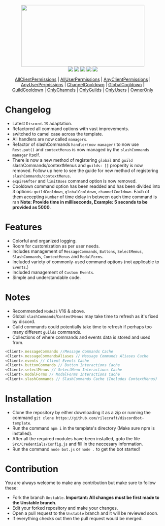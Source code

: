 <p align="center"><img src="https://media.discordapp.net/attachments/774290264764055582/1093484780525469757/A_banner_for_a_discord_bots_template_made_using_discord.js.png?width=1280&height=670" height=200 width=400><br>
<img src="https://img.shields.io/badge/version-8.0.0-05122A?style=for-the-badge">
<a href="https://discord.gg/VStdRr8nP2"><img src="https://img.shields.io/badge/discord-invite-5865f2?style=for-the-badge&logo=discord&logoColor=white"></a>
<img src="https://img.shields.io/github/issues/RileCraft/DiscordBot-Template.svg?style=for-the-badge">
<img src="https://img.shields.io/github/forks/RileCraft/DiscordBot-Template.svg?style=for-the-badge">
<img src="https://img.shields.io/github/stars/RileCraft/DiscordBot-Template.svg?style=for-the-badge">

<center>

[AllClientPermissions](/.github/Docs//CMDOptions/AllClientPermissions.md) | [AllUserPermissions](/.github/Docs//CMDOptions/AllUserPermissions.md) | [AnyClientPermissions](/.github/Docs//CMDOptions/AnyClientPermissions.md) | [AnyUserPermissions](/.github/Docs//CMDOptions/AnyUserPermissions.md) | [ChannelCooldown](/.github/Docs//CMDOptions/ChannelCooldown.md) | [GlobalCooldown](/.github/Docs//CMDOptions/GlobalCooldown.md) | [GuildCooldown](/.github/Docs//CMDOptions/GuildCooldown.md) | [OnlyChannels](/.github/Docs//CMDOptions/OnlyChannels.md) | [OnlyGuilds](/.github/Docs//CMDOptions/OnlyGuilds.md) | [OnlyUsers](/.github/Docs//CMDOptions/OnlyUsers.md) | [OwnerOnly](/.github/Docs//CMDOptions/OwnerOnly.md)
</center></p>

# Changelog
* Latest `Discord.JS` adaptation.
* Refactored all command options with vast improvements.
* switched to camel case across the template.
* All handlers are now called `managers`.
* Refactor of slashCommands `handler(now manager)` to now use `Rest.put()` and `contextMenus` is now managed by the `slashCommands manager` itself.
* There is now a new method of registering `global` and `guild` slashCommands/contextMenus and `guilds: []` properity is now removed. Follow up here to see the guide for new method of registering `slashCommands/contextMenus`.
* `expireAfter` and `limitUses` command option is now removed.
* Cooldown command option has been readded and has been divided into 3 options: `guildCooldown`, `globalCooldown`, `channelCooldown`. Each of them accepting `Number` of time delay in between each time command is ran **Note: Provide time in milliseconds, Example: 5 seconds to be provided as 5000**.

# Features
* Colorful and organized logging.
* Room for customization as per user needs.
* Includes management of `MessageCommands`, `Buttons`, `SelectMenus`, `SlashCommands`, `ContextMenus` and `ModalForms`.
* Included variety of commonly-used command options (not applicable to `Events`.)
* Included management of `Custom Events`.
* Simple and understandable code.

# Notes
* Recommended `NodeJS` V16 & above.
* Global `slashCommands`/`ContextMenus` may take time to refresh as it's fixed by discord.
* Guild commands could potentially take time to refresh if perhaps too many different `guilds` commands.
* Collections of where commands and events data is stored and used from.
```js
<Client>.messageCommands //Message Commands Cache
<Client>.messageCommandsAliases // Message Commands Aliases Cache
<Client>.events // Client Events Cache
<Client>.buttonCommands // Button Interactions Cache
<Client>.selectMenus // SelectMenu Interactions Cache
<Client>.modalForms // ModalForms Interactions Cache
<Client>.slashCommands // SlashCommands Cache (Includes ContextMenus)
```

# Installation
* Clone the repository by either downloading it as a zip or running the command `git clone https://github.com/rilecraft/discordbot-template`.
* Run the command `npm i` in the template's directory (Make sure npm is installed).
* After all the required modules have been installed, goto the file `Src/Credentials/Config.js` and fill in the neccesary information.
* Run the command `node bot.js` or `node .` to get the bot started!

# Contribution
You are always welcome to make any contribution but make sure to follow these:
* Fork the branch `Unstable`. **Important: All changes must be first made to the Unstable branch.**
* Edit your forked repository and make your changes.
* Open a pull request to the `Unstable` branch and it will be reviewed soon.
* If everything checks out then the pull request would be merged.
